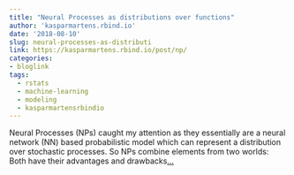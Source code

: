 ```yaml
---
title: "Neural Processes as distributions over functions"
author: 'kasparmartens.rbind.io'
date: '2018-08-10'
slug: neural-processes-as-distributi
link: https://kasparmartens.rbind.io/post/np/
categories:
- bloglink
tags:
  - rstats
  - machine-learning
  - modeling
  - kasparmartensrbindio
---
```


Neural Processes (NPs) caught my attention as they essentially are a neural network (NN) based probabilistic model which can represent a distribution over stochastic processes. So NPs combine elements from two worlds: Both have their advantages and drawbacks[... <i class="fas fa-external-link-alt"></i>](https://kasparmartens.rbind.io/post/np/)

